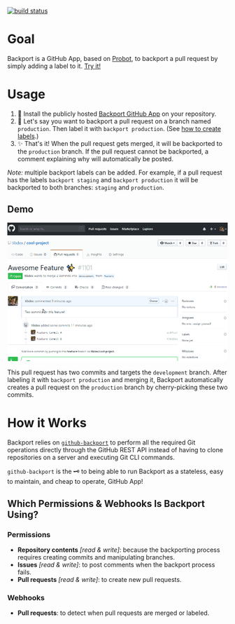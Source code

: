 [![build status](https://img.shields.io/circleci/project/github/tibdex/backport.svg)](https://circleci.com/gh/tibdex/backport)

# Goal

Backport is a GitHub App, based on [Probot](https://probot.github.io/), to backport a pull request by simply adding a label to it. [Try it!](https://github.com/apps/backporting)

# Usage

1.  :electric_plug: Install the publicly hosted [Backport GitHub App](https://github.com/apps/backporting) on your repository.
2.  :speech_balloon: Let's say you want to backport a pull request on a branch named `production`. Then label it with `backport production`. (See [how to create labels](https://help.github.com/articles/creating-a-label/).)
3.  :sparkles: That's it! When the pull request gets merged, it will be backported to the `production` branch. If the pull request cannot be backported, a comment explaining why will automatically be posted.

_Note:_ multiple backport labels can be added. For example, if a pull request has the labels `backport staging` and `backport production` it will be backported to both branches: `staging` and `production`.

## Demo

![Backport demo](./assets/demo.gif)

This pull request has two commits and targets the `development` branch. After labeling it with `backport production` and merging it, Backport automatically creates a pull request on the `production` branch by cherry-picking these two commits.

# How it Works

Backport relies on [`github-backport`](https://www.npmjs.com/package/github-backport) to perform all the required Git operations directly through the GitHub REST API instead of having to clone repositories on a server and executing Git CLI commands.

`github-backport` is the :old_key: to being able to run Backport as a stateless, easy to maintain, and cheap to operate, GitHub App!

## Which Permissions & Webhooks Is Backport Using?

### Permissions

- **Repository contents** _[read & write]_: because the backporting process requires creating commits and manipulating branches.
- **Issues** _[read & write]_: to post comments when the backport process fails.
- **Pull requests** _[read & write]_: to create new pull requests.

### Webhooks

- **Pull requests**: to detect when pull requests are merged or labeled.
